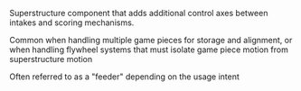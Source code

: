 Superstructure component that adds additional control axes between intakes and scoring mechanisms.

 Common when handling multiple game pieces for storage and alignment, or when handling flywheel systems that must isolate game piece motion from superstructure motion
 
 Often referred to as a "feeder" depending on the usage intent